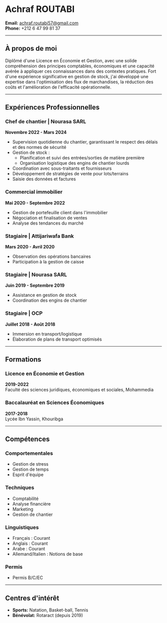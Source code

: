# Achraf ROUTABI

**Email:** achraf.routabi57@gmail.com  
**Phone:** +212 6 47 99 81 37  

---

## À propos de moi

Diplômé d'une Licence en Économie et Gestion, avec une solide compréhension des principes comptables, économiques et une capacité avérée à appliquer ces connaissances dans des contextes pratiques. Fort d'une expérience significative en gestion de stock, j'ai développé une expertise dans l'optimisation des flux de marchandises, la réduction des coûts et l'amélioration de l'efficacité opérationnelle.

---

## Expériences Professionnelles

### **Chef de chantier** | Nourasa SARL  
**Novembre 2022 - Mars 2024**  
- Supervision quotidienne du chantier, garantissant le respect des délais et des normes de sécurité
- Gestion de stock :
  - Planification et suivi des entrées/sorties de matière première
  - Organisation logistique des engins de chantier lourds
- Coordination avec sous-traitants et fournisseurs
- Développement de stratégies de vente pour lots/terrains
- Saisie des données et factures

### **Commercial immobilier**  
**Mai 2020 - Septembre 2022**  
- Gestion de portefeuille client dans l'immobilier
- Négociation et finalisation de ventes
- Analyse des tendances du marché

### **Stagiaire** | Attijariwafa Bank  
**Mars 2020 - Avril 2020**  
- Observation des opérations bancaires
- Participation à la gestion de caisse

### **Stagiaire** | Nourasa SARL  
**Juin 2019 - Septembre 2019**  
- Assistance en gestion de stock
- Coordination des engins de chantier

### **Stagiaire** | OCP  
**Juillet 2018 - Août 2018**  
- Immersion en transport/logistique
- Élaboration de plans de transport optimisés

---

## Formations

### **Licence en Économie et Gestion**  
**2019-2022**  
Faculté des sciences juridiques, économiques et sociales, Mohammedia

### **Baccalauréat en Sciences Économiques**  
**2017-2018**  
Lycée Ibn Yassin, Khouribga

---

## Compétences

### Comportementales
- Gestion de stress
- Gestion de temps
- Esprit d'équipe

### Techniques
- Comptabilité
- Analyse financière
- Marketing
- Gestion de chantier

### Linguistiques
- Français : Courant
- Anglais : Courant
- Arabe : Courant
- Allemand/Italien : Notions de base

### Permis
- Permis B/C/EC

---

## Centres d'intérêt
- **Sports:** Natation, Basket-ball, Tennis
- **Bénévolat:** Rotaract (depuis 2019)
